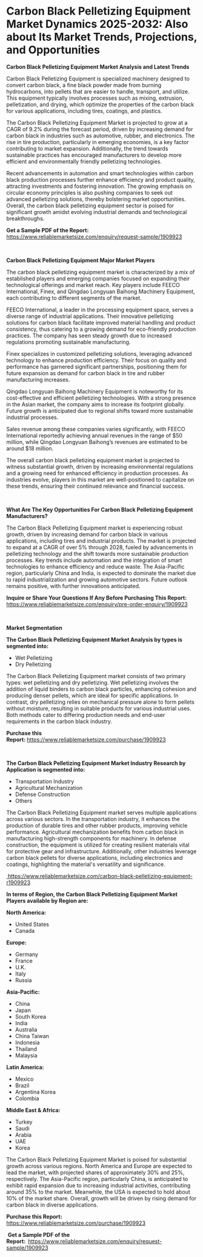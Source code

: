 <p><h1>Carbon Black Pelletizing Equipment Market Dynamics 2025-2032: Also about Its Market Trends, Projections, and Opportunities</h1></p><p><strong>Carbon Black Pelletizing Equipment Market Analysis and Latest Trends</strong></p>
<p><p>Carbon Black Pelletizing Equipment is specialized machinery designed to convert carbon black, a fine black powder made from burning hydrocarbons, into pellets that are easier to handle, transport, and utilize. This equipment typically involves processes such as mixing, extrusion, pelletization, and drying, which optimize the properties of the carbon black for various applications, including tires, coatings, and plastics.</p><p>The Carbon Black Pelletizing Equipment Market is projected to grow at a CAGR of 9.2% during the forecast period, driven by increasing demand for carbon black in industries such as automotive, rubber, and electronics. The rise in tire production, particularly in emerging economies, is a key factor contributing to market expansion. Additionally, the trend towards sustainable practices has encouraged manufacturers to develop more efficient and environmentally friendly pelletizing technologies.</p><p>Recent advancements in automation and smart technologies within carbon black production processes further enhance efficiency and product quality, attracting investments and fostering innovation. The growing emphasis on circular economy principles is also pushing companies to seek out advanced pelletizing solutions, thereby bolstering market opportunities. Overall, the carbon black pelletizing equipment sector is poised for significant growth amidst evolving industrial demands and technological breakthroughs.</p></p>
<p><strong>Get a Sample PDF of the Report:&nbsp;</strong> <a href="https://www.reliablemarketsize.com/enquiry/request-sample/1909923?utm_campaign=1133&utm_medium=2&utm_source=Github&utm_content=ia&utm_term=16042025&utm_id=carbon-black-pelletizing-equipment">https://www.reliablemarketsize.com/enquiry/request-sample/1909923</a></p>
<p>&nbsp;</p>
<p><strong>Carbon Black Pelletizing Equipment Major Market Players</strong></p>
<p><p>The carbon black pelletizing equipment market is characterized by a mix of established players and emerging companies focused on expanding their technological offerings and market reach. Key players include FEECO International, Finex, and Qingdao Longyuan Baihong Machinery Equipment, each contributing to different segments of the market.</p><p>FEECO International, a leader in the processing equipment space, serves a diverse range of industrial applications. Their innovative pelletizing solutions for carbon black facilitate improved material handling and product consistency, thus catering to a growing demand for eco-friendly production practices. The company has seen steady growth due to increased regulations promoting sustainable manufacturing.</p><p>Finex specializes in customized pelletizing solutions, leveraging advanced technology to enhance production efficiency. Their focus on quality and performance has garnered significant partnerships, positioning them for future expansion as demand for carbon black in tire and rubber manufacturing increases.</p><p>Qingdao Longyuan Baihong Machinery Equipment is noteworthy for its cost-effective and efficient pelletizing technologies. With a strong presence in the Asian market, the company aims to increase its footprint globally. Future growth is anticipated due to regional shifts toward more sustainable industrial processes.</p><p>Sales revenue among these companies varies significantly, with FEECO International reportedly achieving annual revenues in the range of $50 million, while Qingdao Longyuan Baihong’s revenues are estimated to be around $18 million. </p><p>The overall carbon black pelletizing equipment market is projected to witness substantial growth, driven by increasing environmental regulations and a growing need for enhanced efficiency in production processes. As industries evolve, players in this market are well-positioned to capitalize on these trends, ensuring their continued relevance and financial success.</p></p>
<p>&nbsp;</p>
<p><strong>What Are The Key Opportunities For Carbon Black Pelletizing Equipment Manufacturers?</strong></p>
<p><p>The Carbon Black Pelletizing Equipment market is experiencing robust growth, driven by increasing demand for carbon black in various applications, including tires and industrial products. The market is projected to expand at a CAGR of over 5% through 2028, fueled by advancements in pelletizing technology and the shift towards more sustainable production processes. Key trends include automation and the integration of smart technologies to enhance efficiency and reduce waste. The Asia-Pacific region, particularly China and India, is expected to dominate the market due to rapid industrialization and growing automotive sectors. Future outlook remains positive, with further innovations anticipated.</p></p>
<p><strong>Inquire or Share Your Questions If Any Before Purchasing This Report:</strong> <a href="https://www.reliablemarketsize.com/enquiry/pre-order-enquiry/1909923?utm_campaign=1133&utm_medium=2&utm_source=Github&utm_content=ia&utm_term=16042025&utm_id=carbon-black-pelletizing-equipment">https://www.reliablemarketsize.com/enquiry/pre-order-enquiry/1909923</a></p>
<p>&nbsp;</p>
<p><strong>Market Segmentation</strong></p>
<p><strong>The Carbon Black Pelletizing Equipment Market Analysis by types is segmented into:</strong></p>
<p><ul><li>Wet Pelletizing</li><li>Dry Pelletizing</li></ul></p>
<p><p>The Carbon Black Pelletizing Equipment market consists of two primary types: wet pelletizing and dry pelletizing. Wet pelletizing involves the addition of liquid binders to carbon black particles, enhancing cohesion and producing denser pellets, which are ideal for specific applications. In contrast, dry pelletizing relies on mechanical pressure alone to form pellets without moisture, resulting in suitable products for various industrial uses. Both methods cater to differing production needs and end-user requirements in the carbon black industry.</p></p>
<p><strong>Purchase this Report:&nbsp;</strong><a href="https://www.reliablemarketsize.com/purchase/1909923?utm_campaign=1133&utm_medium=2&utm_source=Github&utm_content=ia&utm_term=16042025&utm_id=carbon-black-pelletizing-equipment">https://www.reliablemarketsize.com/purchase/1909923</a></p>
<p>&nbsp;</p>
<p><strong>The Carbon Black Pelletizing Equipment Market Industry Research by Application is segmented into:</strong></p>
<p><ul><li>Transportation Industry</li><li>Agricultural Mechanization</li><li>Defense Construction</li><li>Others</li></ul></p>
<p><p>The Carbon Black Pelletizing Equipment market serves multiple applications across various sectors. In the transportation industry, it enhances the production of durable tires and other rubber products, improving vehicle performance. Agricultural mechanization benefits from carbon black in manufacturing high-strength components for machinery. In defense construction, the equipment is utilized for creating resilient materials vital for protective gear and infrastructure. Additionally, other industries leverage carbon black pellets for diverse applications, including electronics and coatings, highlighting the material's versatility and significance.</p></p>
<p><a href="https://www.reliablemarketsize.com/carbon-black-pelletizing-equipment-r1909923?utm_campaign=1133&utm_medium=2&utm_source=Github&utm_content=ia&utm_term=16042025&utm_id=carbon-black-pelletizing-equipment">&nbsp;https://www.reliablemarketsize.com/carbon-black-pelletizing-equipment-r1909923</a></p>
<p><strong>In terms of Region, the Carbon Black Pelletizing Equipment Market Players available by Region are:</strong></p>
<p>
    <p> <strong> North America: </strong>
        <ul>
            <li>United States</li>
            <li>Canada</li>
        </ul>
        </p> 
    <p> <strong> Europe: </strong>
        <ul>
            <li>Germany</li>
            <li>France</li>
            <li>U.K.</li>
            <li>Italy</li>
            <li>Russia</li>
        </ul>
        </p> 
    <p> <strong> Asia-Pacific: </strong>
        <ul>
            <li>China</li>
            <li>Japan</li>
            <li>South Korea</li>
            <li>India</li>
            <li>Australia</li>
            <li>China Taiwan</li>
            <li>Indonesia</li>
            <li>Thailand</li>
            <li>Malaysia</li>
        </ul>
        </p> 
    <p> <strong> Latin America: </strong>
        <ul>
            <li>Mexico</li>
            <li>Brazil</li>
            <li>Argentina Korea</li>
            <li>Colombia</li>
        </ul>
        </p> 
    <p> <strong> Middle East & Africa: </strong>
        <ul>
            <li>Turkey</li>
            <li>Saudi</li>
            <li>Arabia</li>
            <li>UAE</li>
            <li>Korea</li>
        </ul>
    </p>
    </p>
<p><p>The Carbon Black Pelletizing Equipment Market is poised for substantial growth across various regions. North America and Europe are expected to lead the market, with projected shares of approximately 30% and 25%, respectively. The Asia-Pacific region, particularly China, is anticipated to exhibit rapid expansion due to increasing industrial activities, contributing around 35% to the market. Meanwhile, the USA is expected to hold about 10% of the market share. Overall, growth will be driven by rising demand for carbon black in diverse applications.</p></p>
<p><strong>Purchase this Report: </strong><a href="https://www.reliablemarketsize.com/purchase/1909923?utm_campaign=1133&utm_medium=2&utm_source=Github&utm_content=ia&utm_term=16042025&utm_id=carbon-black-pelletizing-equipment">https://www.reliablemarketsize.com/purchase/1909923</a></p>
<p>&nbsp;<strong>Get a Sample PDF of the Report:&nbsp;&nbsp;</strong><a href="https://www.reliablemarketsize.com/enquiry/request-sample/1909923?utm_campaign=1133&utm_medium=2&utm_source=Github&utm_content=ia&utm_term=16042025&utm_id=carbon-black-pelletizing-equipment">https://www.reliablemarketsize.com/enquiry/request-sample/1909923</a></p>
<p><strong></strong></p>
<p><p></p><p></p><p></p></p>